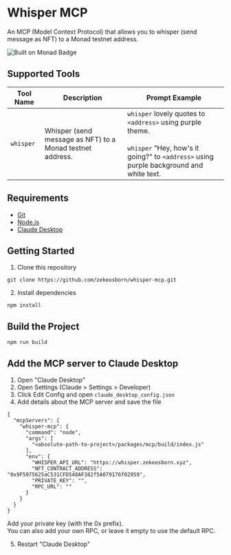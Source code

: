 # Whisper MCP
An MCP (Model Context Protocol) that allows you to whisper (send message as NFT) to a Monad testnet address.

![Built on Monad Badge](https://cdn.zekeosborn.xyz/built-on-monad-badge.png)

## Supported Tools

| Tool Name    | Description                                               | Prompt Example                                                                                                                                              |
|--------------|-----------------------------------------------------------|-------------------------------------------------------------------------------------------------------------------------------------------------------------|
| `whisper`    | Whisper (send message as NFT) to a Monad testnet address. | `whisper` lovely quotes to `<address>` using purple theme. <br><br> `whisper` "Hey, how's it going?" to `<address>` using purple background and white text. |

## Requirements
- [Git](https://git-scm.com/downloads)
- [Node.js](https://nodejs.org/en/download)
- [Claude Desktop](https://claude.ai/download)

## Getting Started

1. Clone this repository

```
git clone https://github.com/zekeosborn/whisper-mcp.git
```

2. Install dependencies

```
npm install
```

## Build the Project

```
npm run build
```

## Add the MCP server to Claude Desktop

1. Open "Claude Desktop"
2. Open Settings (Claude > Settings > Developer)
3. Click Edit Config and open `claude_desktop_config.json`
4. Add details about the MCP server and save the file

```
{
  "mcpServers": {
    "whisper-mcp": {
      "command": "node",
      "args": [
        "<absolute-path-to-project>/packages/mcp/build/index.js"
      ],
      "env": {
        "WHISPER_API_URL": "https://whisper.zekeosborn.xyz",
        "NFT_CONTRACT_ADDRESS": "0x9F5975625aC531CFD548AF382f5A079176f02959",
        "PRIVATE_KEY": "",
        "RPC_URL": ""
      }
    }
  }
}
```

Add your private key (with the 0x prefix).  
You can also add your own RPC, or leave it empty to use the default RPC.

5. Restart "Claude Desktop"
